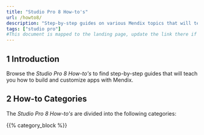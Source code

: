 ```yaml
---
title: "Studio Pro 8 How-to's"
url: /howto8/
description: "Step-by-step guides on various Mendix topics that will teach you how to build and customize apps."
tags: ["studio pro"]
#This document is mapped to the landing page, update the link there if renaming or moving the doc file.
---
```


## 1 Introduction

Browse the *Studio Pro 8 How-to's* to find step-by-step guides that will teach you how to build and customize apps with Mendix.

## 2 How-to Categories

The *Studio Pro 8 How-to's* are divided into the following categories:

{{% category_block %}}
